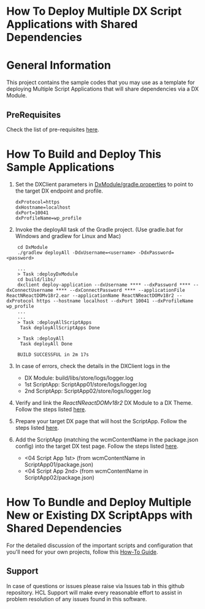 # How To Deploy Multiple DX Script Applications with Shared Dependencies

# General Information
This project contains the sample codes that you may use as a template for deploying Multiple Script Applications that will share dependencies via a DX Module. 

## PreRequisites
Check the list of pre-requisites [here](https://opensource.hcltechsw.com/digital-experience/CF214/guide_me/tutorials/scriptapps/pre_requisites/).

#  How To Build and Deploy This Sample Applications
1. Set the DXClient parameters in [DxModule/gradle.properties](DxModule/gradle.properties) to point to the target DX endpoint and profile.
    ```
   dxProtocol=https
   dxHostname=localhost
   dxPort=10041
   dxProfileName=wp_profile
    ```

2. Invoke the deployAll task of the Gradle project. (Use gradle.bat for Windows and gradlew for Linux and Mac)
``` 
    cd DxModule
    ./gradlew deployAll -DdxUsername=<username> -DdxPassword=<password>
``` 
``` 
    ...
    > Task :deployDxModule
    cd build/libs/
    dxclient deploy-application --dxUsername **** --dxPassword **** --dxConnectUsername **** --dxConnectPassword **** --applicationFile ReactNReactDOMv18r2.ear --applicationName ReactNReactDOMv18r2 --dxProtocol https --hostname localhost --dxPort 10041 --dxProfileName wp_profile
    ...
    ...
    > Task :deployAllScriptApps
     Task deployAllScriptApps Done
    
    > Task :deployAll
     Task deployAll Done
    
    BUILD SUCCESSFUL in 2m 17s
```

3. In case of errors, check the details in the DXClient logs in the 
   - DX Module: build/libs/store/logs/logger.log
   - 1st ScriptApp: ScriptApp01/store/logs/logger.log
   - 2nd ScriptApp: ScriptApp02/store/logs/logger.log

4. Verify and link the _ReactNReactDOMv18r2_ DX Module to a DX Theme. Follow the steps listed [here](https://opensource.hcltechsw.com/digital-experience/CF214/guide_me/tutorials/scriptapps/common-setup/post-deployment/verify_link_module_to_theme/).

5. Prepare your target DX page that will host the ScriptApp. Follow the steps listed [here](https://opensource.hcltechsw.com/digital-experience/CF214/guide_me/tutorials/scriptapps/common-setup/post-deployment/prepare_dx_page/).

6. Add the ScriptApp (matching the wcmContentName in the package.json config) into the target DX test page. Follow the steps listed [here](https://opensource.hcltechsw.com/digital-experience/CF214/guide_me/tutorials/scriptapps/common-setup/post-deployment/add_scriptapp_to_page/).
   - <04 Script App 1st> (from wcmContentName in ScriptApp01/package.json)
   - <04 Script App 2nd> (from wcmContentName in ScriptApp02/package.json)

# How To Bundle and Deploy Multiple New or Existing DX ScriptApps with Shared Dependencies
For the detailed discussion of the important scripts and configuration that you'll need for your own projects, follow this [How-To Guide](https://opensource.hcltechsw.com/digital-experience/CF214/guide_me/tutorials/scriptapps/how_to/04_apps_sharing_dependencies/).

## Support

In case of questions or issues please raise via Issues tab in this github repository. HCL Support will make every reasonable effort to assist in problem resolution of any issues found in this software.
